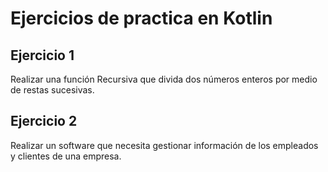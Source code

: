 # Ejercicios de practica en Kotlin

## Ejercicio 1

Realizar una función Recursiva que divida dos números enteros por medio de restas sucesivas.

## Ejercicio 2

Realizar un software que necesita gestionar información de los empleados y clientes de una empresa. 


